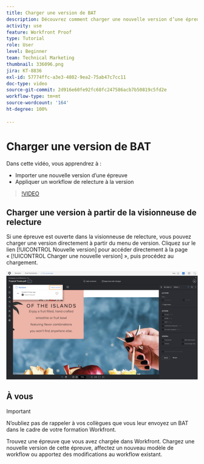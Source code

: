 ```yaml
---
title: Charger une version de BAT
description: Découvrez comment charger une nouvelle version d’une épreuve et appliquer un workflow de relecture à la version dans [!DNL  Workfront].
activity: use
feature: Workfront Proof
type: Tutorial
role: User
level: Beginner
team: Technical Marketing
thumbnail: 336096.png
jira: KT-8836
exl-id: 57774ffc-a3e3-4802-9ea2-75ab47c7cc11
doc-type: video
source-git-commit: 2d916e60fe92fc68fc247586acb7b50819c5fd2e
workflow-type: tm+mt
source-wordcount: '164'
ht-degree: 100%

---
```


# Charger une version de BAT

Dans cette vidéo, vous apprendrez à :

* Importer une nouvelle version d’une épreuve
* Appliquer un workflow de relecture à la version

>[!VIDEO](https://video.tv.adobe.com/v/336096/?quality=12&learn=on)

## Charger une version à partir de la visionneuse de relecture

Si une épreuve est ouverte dans la visionneuse de relecture, vous pouvez charger une version directement à partir du menu de version. Cliquez sur le lien [!UICONTROL Nouvelle version] pour accéder directement à la page « [!UICONTROL Charger une nouvelle version] », puis procédez au chargement.

![Image de la visionneuse de relecture avec le menu de version développé dans le coin supérieur gauche et le lien [!UICONTROL Nouvelle version] en surbrillance.](assets/upload-version-from-viewer.png)

## À vous

>[!IMPORTANT]
>
>N’oubliez pas de rappeler à vos collègues que vous leur envoyez un BAT dans le cadre de votre formation Workfront.

Trouvez une épreuve que vous avez chargée dans Workfront. Chargez une nouvelle version de cette épreuve, affectez un nouveau modèle de workflow ou apportez des modifications au workflow existant.

<!--
### Learn more 
* Create a new version of a proof
-->
